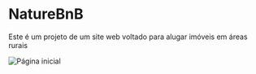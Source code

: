<h1 align="left">NatureBnB</h1>
<p>Este é um projeto de um site web voltado para alugar imóveis em áreas rurais</p>

![Página inicial]()
